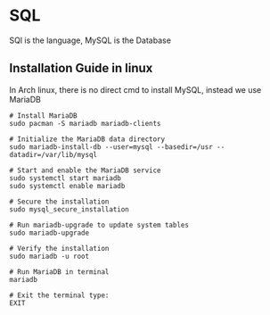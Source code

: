 # SQL

SQl is the language, MySQL is the Database

## Installation Guide in linux

In Arch linux, there is no direct cmd to install MySQL,
instead we use MariaDB

```
# Install MariaDB
sudo pacman -S mariadb mariadb-clients

# Initialize the MariaDB data directory
sudo mariadb-install-db --user=mysql --basedir=/usr --datadir=/var/lib/mysql

# Start and enable the MariaDB service
sudo systemctl start mariadb
sudo systemctl enable mariadb

# Secure the installation
sudo mysql_secure_installation

# Run mariadb-upgrade to update system tables
sudo mariadb-upgrade

# Verify the installation
sudo mariadb -u root

# Run MariaDB in terminal
mariadb

# Exit the terminal type:
EXIT
```
